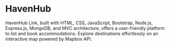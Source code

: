 # **HavenHub**

HavenHub Link, built with HTML, CSS, JavaScript, Bootstrap, Node.js, Express.js, MongoDB, and MVC architecture, offers a user-friendly platform to list and book accommodations. Explore destinations effortlessly on an interactive map powered by Mapbox API.
